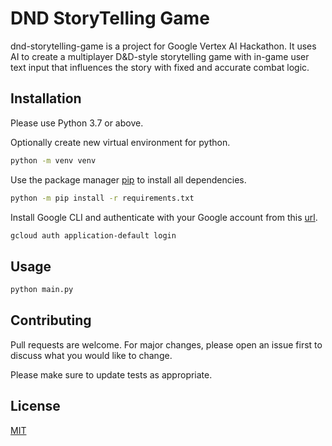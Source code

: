 # DND StoryTelling Game

dnd-storytelling-game is a project for Google Vertex AI Hackathon. It uses AI to create a multiplayer D&D-style storytelling game with in-game user text input that influences the story with fixed and accurate combat logic.


## Installation

Please use Python 3.7 or above.

Optionally create new virtual environment for python.

```bash
python -m venv venv
```

Use the package manager [pip](https://pip.pypa.io/en/stable/) to install all dependencies.

```bash
python -m pip install -r requirements.txt
```

Install Google CLI and authenticate with your Google account from this [url](
https://cloud.google.com/sdk/docs/install?hl=zh-cn).

```bash
gcloud auth application-default login
```

## Usage

```bash
python main.py
```

## Contributing

Pull requests are welcome. For major changes, please open an issue first
to discuss what you would like to change.

Please make sure to update tests as appropriate.

## License

[MIT](https://choosealicense.com/licenses/mit/)
